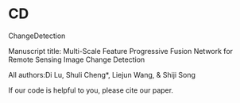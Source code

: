 # CD


ChangeDetection


Manuscript title: Multi-Scale Feature Progressive Fusion Network for Remote Sensing Image Change Detection



All authors:Di Lu, Shuli Cheng*, Liejun Wang, & Shiji Song



If our code is helpful to you, please cite our paper.
